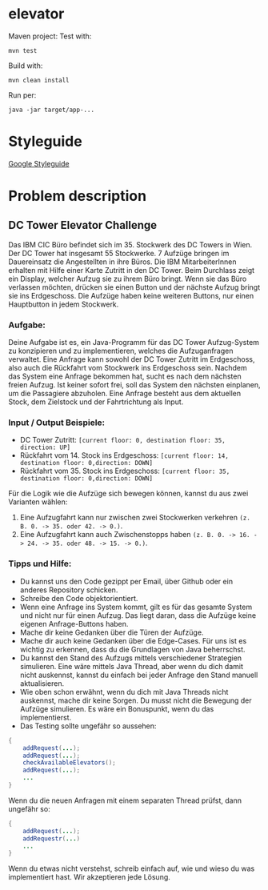 # elevator

Maven project:
Test with:  
```
mvn test
```
Build with:
```
mvn clean install
```
Run per:
```
java -jar target/app-...
```

# Styleguide

[Google Styleguide](https://google.github.io/styleguide/javaguide.html)

# Problem description

## DC Tower Elevator Challenge
Das IBM CIC Büro befindet sich im 35. Stockwerk des DC Towers in Wien. Der DC Tower
hat insgesamt 55 Stockwerke. 7 Aufzüge bringen im Dauereinsatz die Angestellten in
ihre Büros. Die IBM MitarbeiterInnen erhalten mit Hilfe einer Karte Zutritt in den DC
Tower. Beim Durchlass zeigt ein Display, welcher Aufzug sie zu ihrem Büro bringt.
Wenn sie das Büro verlassen möchten, drücken sie einen Button und der nächste
Aufzug bringt sie ins Erdgeschoss. Die Aufzüge haben keine weiteren Buttons, nur
einen Hauptbutton in jedem Stockwerk.

### Aufgabe:
Deine Aufgabe ist es, ein Java-Programm für das DC Tower Aufzug-System zu
konzipieren und zu implementieren, welches die Aufzuganfragen verwaltet. Eine
Anfrage kann sowohl der DC Tower Zutritt im Erdgeschoss, also auch die Rückfahrt
vom Stockwerk ins Erdgeschoss sein.
Nachdem das System eine Anfrage bekommen hat, sucht es nach dem nächsten freien
Aufzug. Ist keiner sofort frei, soll das System den nächsten einplanen, um die
Passagiere abzuholen. Eine Anfrage besteht aus dem aktuellen Stock, dem Zielstock
und der Fahrtrichtung als Input.

### Input / Output Beispiele:
- DC Tower Zutritt: 
    ```[current floor: 0, destination floor: 35, direction: UP]```
- Rückfahrt vom 14. Stock ins Erdgeschoss: 
    ```[current floor: 14, destination floor: 0,direction: DOWN]```
- Rückfahrt vom 35. Stock ins Erdgeschoss: 
    ```[current floor: 35, destination floor: 0,direction: DOWN]```

Für die Logik wie die Aufzüge sich bewegen können, kannst du aus zwei Varianten
wählen:
1. Eine Aufzugfahrt kann nur zwischen zwei Stockwerken verkehren 
    ```(z. B. 0. -> 35. oder 42. -> 0.)```.
2. Eine Aufzugfahrt kann auch Zwischenstopps haben 
    ```(z. B. 0. -> 16. -> 24. -> 35. oder 48. -> 15. -> 0.)```.

### Tipps und Hilfe:
- Du kannst uns den Code gezippt per Email, über Github oder ein anderes Repository
schicken.
- Schreibe den Code objektorientiert.
- Wenn eine Anfrage ins System kommt, gilt es für das gesamte System und nicht nur
für einen Aufzug. Das liegt daran, dass die Aufzüge keine eigenen Anfrage-Buttons
haben.
- Mache dir keine Gedanken über die Türen der Aufzüge.
- Mache dir auch keine Gedanken über die Edge-Cases. Für uns ist es wichtig zu
erkennen, dass du die Grundlagen von Java beherrschst.
- Du kannst den Stand des Aufzugs mittels verschiedener Strategien simulieren. Eine
wäre mittels Java Thread, aber wenn du dich damit nicht auskennst, kannst du einfach
bei jeder Anfrage den Stand manuell aktualisieren.
- Wie oben schon erwähnt, wenn du dich mit Java Threads nicht auskennst, mache dir
keine Sorgen. Du musst nicht die Bewegung der Aufzüge simulieren. Es wäre ein
Bonuspunkt, wenn du das implementierst.
- Das Testing sollte ungefähr so aussehen:
```java
{
    addRequest(...);
    addRequest(...);
    checkAvailableElevators();
    addRequest(...);
    ...
}
```
Wenn du die neuen Anfragen mit einem separaten Thread prüfst, dann
ungefähr so:
```java
{
    addRequest(...);
    addRequestr(...)
    ...
}
```    
Wenn du etwas nicht verstehst, schreib einfach auf, wie und wieso du was
implementiert hast. Wir akzeptieren jede Lösung.